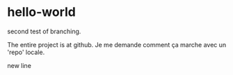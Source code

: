 # hello-world
second test of branching.

The entire project is at github. Je me demande comment ça marche avec un 'repo' locale.

new line

